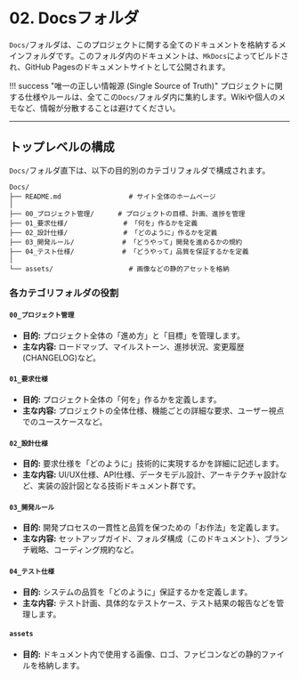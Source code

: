 # 02. Docsフォルダ

`Docs/`フォルダは、このプロジェクトに関する全てのドキュメントを格納するメインフォルダです。このフォルダ内のドキュメントは、`MkDocs`によってビルドされ、GitHub
Pagesのドキュメントサイトとして公開されます。

!!! success "唯一の正しい情報源 (Single Source of
Truth)" プロジェクトに関する仕様やルールは、全てこの`Docs/`フォルダ内に集約します。Wikiや個人のメモなど、情報が分散することは避けてください。

---

## トップレベルの構成

`Docs/`フォルダ直下は、以下の目的別のカテゴリフォルダで構成されます。

```text
Docs/
├── README.md                 # サイト全体のホームページ
│
├── 00_プロジェクト管理/      # プロジェクトの目標、計画、進捗を管理
├── 01_要求仕様/              # 「何を」作るかを定義
├── 02_設計仕様/              # 「どのように」作るかを定義
├── 03_開発ルール/            # 「どうやって」開発を進めるかの規約
├── 04_テスト仕様/            # 「どうやって」品質を保証するかを定義
│
└── assets/                   # 画像などの静的アセットを格納
```

### 各カテゴリフォルダの役割

#### `00_プロジェクト管理`

- **目的:** プロジェクト全体の「進め方」と「目標」を管理します。
- **主な内容:**
  ロードマップ、マイルストーン、進捗状況、変更履歴(CHANGELOG)など。

#### `01_要求仕様`

- **目的:** プロジェクト全体の「何を」作るかを定義します。
- **主な内容:**
  プロジェクトの全体仕様、機能ごとの詳細な要求、ユーザー視点でのユースケースなど。

#### `02_設計仕様`

- **目的:** 要求仕様を「どのように」技術的に実現するかを詳細に記述します。
- **主な内容:**
  UI/UX仕様、API仕様、データモデル設計、アーキテクチャ設計など、実装の設計図となる技術ドキュメント群です。

#### `03_開発ルール`

- **目的:** 開発プロセスの一貫性と品質を保つための「お作法」を定義します。
- **主な内容:**
  セットアップガイド、フォルダ構成（このドキュメント）、ブランチ戦略、コーディング規約など。

#### `04_テスト仕様`

- **目的:** システムの品質を「どのように」保証するかを定義します。
- **主な内容:**
  テスト計画、具体的なテストケース、テスト結果の報告などを管理します。

#### `assets`

- **目的:**
  ドキュメント内で使用する画像、ロゴ、ファビコンなどの静的ファイルを格納します。
